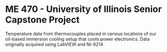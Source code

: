 <h1>ME 470 - University of Illinois Senior Capstone Project</h1>

Temperature data from thermocouples placed in various locations of our oil-based immersion cooling setup that cools power electronics. Data originally acquired using LabVIEW and NI-9214
